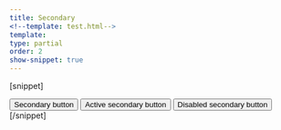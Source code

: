 ```yaml
---
title: Secondary
<!--template: test.html-->
template:
type: partial
order: 2
show-snippet: true
---
```

[snippet]
<!-- Secondary button -->
<button class="btn btn--secondary">
    Secondary button
</button>

<!-- Active secondary button -->
<button class="btn btn--secondary btn--secondary-active">
    Active secondary button
</button>

<!-- Disabled secondary button -->
<button class="btn btn--secondary btn--secondary-disabled">
    Disabled secondary button
</button>
[/snippet]